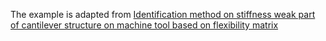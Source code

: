 The example is adapted from [Identification method on stiffness weak part of cantilever structure on machine tool based on flexibility matrix](https://doi.org/10.1177/09544062221104432)
